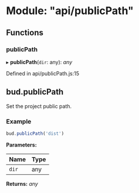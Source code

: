 # Module: "api/publicPath"

## Functions

###  publicPath

▸ **publicPath**(`dir`: any): *any*

Defined in api/publicPath.js:15

## bud.publicPath

Set the project public path.

### Example

```js
bud.publicPath('dist')
```

**Parameters:**

Name | Type |
------ | ------ |
`dir` | any |

**Returns:** *any*
